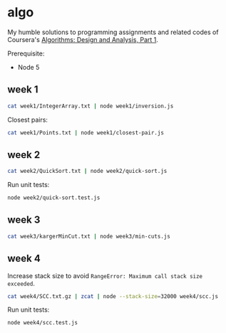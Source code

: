 # algo

My humble solutions to programming assignments and related codes of Coursera's [Algorithms: Design and Analysis, Part 1](https://www.coursera.org/course/algo).

Prerequisite:

- Node 5

## week 1

```sh
cat week1/IntegerArray.txt | node week1/inversion.js
```

Closest pairs:

```sh
cat week1/Points.txt | node week1/closest-pair.js
```

## week 2

```sh
cat week2/QuickSort.txt | node week2/quick-sort.js
```

Run unit tests:

```sh
node week2/quick-sort.test.js
```

## week 3

```sh
cat week3/kargerMinCut.txt | node week3/min-cuts.js
```

## week 4

Increase stack size to avoid `RangeError: Maximum call stack size exceeded`.

```sh
cat week4/SCC.txt.gz | zcat | node --stack-size=32000 week4/scc.js
```

Run unit tests:

```sh
node week4/scc.test.js
```
